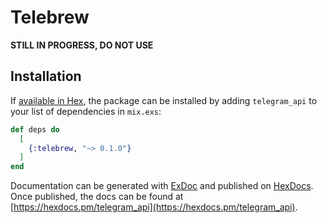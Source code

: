 # Telebrew

**STILL IN PROGRESS, DO NOT USE**

## Installation

If [available in Hex](https://hex.pm/docs/publish), the package can be installed
by adding `telegram_api` to your list of dependencies in `mix.exs`:

```elixir
def deps do
  [
    {:telebrew, "~> 0.1.0"}
  ]
end
```

Documentation can be generated with [ExDoc](https://github.com/elixir-lang/ex_doc)
and published on [HexDocs](https://hexdocs.pm). Once published, the docs can
be found at [https://hexdocs.pm/telegram_api](https://hexdocs.pm/telegram_api).

